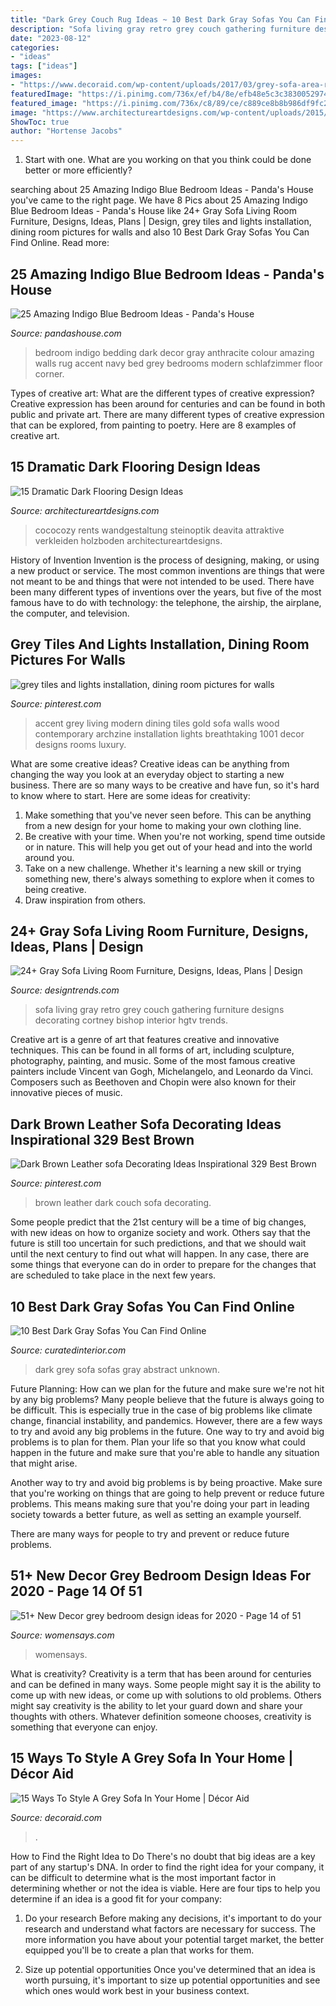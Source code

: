 ```yaml
---
title: "Dark Grey Couch Rug Ideas ~ 10 Best Dark Gray Sofas You Can Find Online"
description: "Sofa living gray retro grey couch gathering furniture designs decorating cortney bishop interior hgtv trends"
date: "2023-08-12"
categories:
- "ideas"
tags: ["ideas"]
images:
- "https://www.decoraid.com/wp-content/uploads/2017/03/grey-sofa-area-rug.jpg"
featuredImage: "https://i.pinimg.com/736x/ef/b4/8e/efb48e5c3c3830052974b032aadae422.jpg"
featured_image: "https://i.pinimg.com/736x/c8/89/ce/c889ce8b8b986df9fc2425aaac2e9328.jpg"
image: "https://www.architectureartdesigns.com/wp-content/uploads/2015/03/26.jpg"
ShowToc: true
author: "Hortense Jacobs"
---
```



1. Start with one. What are you working on that you think could be done better or more efficiently?

	

		
searching about 25 Amazing Indigo Blue Bedroom Ideas - Panda&#039;s House you've came to the right page. We have 8 Pics about 25 Amazing Indigo Blue Bedroom Ideas - Panda&#039;s House like 24+ Gray Sofa Living Room Furniture, Designs, Ideas, Plans | Design, grey tiles and lights installation, dining room pictures for walls and also 10 Best Dark Gray Sofas You Can Find Online. Read more:
		
    
## 25 Amazing Indigo Blue Bedroom Ideas - Panda&#039;s House

<img loading=lazy src="http://www.pandashouse.com/wp-content/uploads/2015/12/indigo-and-white-bedroom-1-533x800.jpg?c8cd4e" onerror="this.onerror=null;this.src='https://tse4.mm.bing.net/th?id=OIP.iCbUQjwQ-0pRKLUffyU3jQHaLH&amp;pid=15.1';" alt="25 Amazing Indigo Blue Bedroom Ideas - Panda&#039;s House">

_Source: pandashouse.com_

>bedroom indigo bedding dark decor gray anthracite colour amazing walls rug accent navy bed grey bedrooms modern schlafzimmer floor corner. 

	

Types of creative art: What are the different types of creative expression?
Creative expression has been around for centuries and can be found in both public and private art. There are many different types of creative expression that can be explored, from painting to poetry. Here are 8 examples of creative art.

    
## 15 Dramatic Dark Flooring Design Ideas

<img loading=lazy src="https://www.architectureartdesigns.com/wp-content/uploads/2015/03/26.jpg" onerror="this.onerror=null;this.src='https://tse4.mm.bing.net/th?id=OIP.GDXKbpNvBrJywOJYTqmVaQHaFj&amp;pid=15.1';" alt="15 Dramatic Dark Flooring Design Ideas">

_Source: architectureartdesigns.com_

>cococozy rents wandgestaltung steinoptik deavita attraktive verkleiden holzboden architectureartdesigns. 

	

History of Invention
Invention is the process of designing, making, or using a new product or service. The most common inventions are things that were not meant to be and things that were not intended to be used. There have been many different types of inventions over the years, but five of the most famous have to do with technology: the telephone, the airship, the airplane, the computer, and television.

    
## Grey Tiles And Lights Installation, Dining Room Pictures For Walls

<img loading=lazy src="https://i.pinimg.com/736x/c8/89/ce/c889ce8b8b986df9fc2425aaac2e9328.jpg" onerror="this.onerror=null;this.src='https://tse2.mm.bing.net/th?id=OIP.qYMu82VLEbs9PNtOScKuXgHaJC&amp;pid=15.1';" alt="grey tiles and lights installation, dining room pictures for walls">

_Source: pinterest.com_

>accent grey living modern dining tiles gold sofa walls wood contemporary archzine installation lights breathtaking 1001 decor designs rooms luxury. 

	

What are some creative ideas?
Creative ideas can be anything from changing the way you look at an everyday object to starting a new business. There are so many ways to be creative and have fun, so it's hard to know where to start. Here are some ideas for creativity: 
1. Make something that you've never seen before. This can be anything from a new design for your home to making your own clothing line. 
2. Be creative with your time. When you're not working, spend time outside or in nature. This will help you get out of your head and into the world around you. 
3. Take on a new challenge. Whether it's learning a new skill or trying something new, there's always something to explore when it comes to being creative. 
4. Draw inspiration from others.

    
## 24+ Gray Sofa Living Room Furniture, Designs, Ideas, Plans | Design

<img loading=lazy src="https://images.designtrends.com/wp-content/uploads/2016/03/03053545/Living-Room-With-Retro-Grey-Sofa.jpeg" onerror="this.onerror=null;this.src='https://tse1.mm.bing.net/th?id=OIP.CWJlAmTk811OUhNNSduv7gHaLH&amp;pid=15.1';" alt="24+ Gray Sofa Living Room Furniture, Designs, Ideas, Plans | Design">

_Source: designtrends.com_

>sofa living gray retro grey couch gathering furniture designs decorating cortney bishop interior hgtv trends. 

	

Creative art is a genre of art that features creative and innovative techniques. This can be found in all forms of art, including sculpture, photography, painting, and music. Some of the most famous creative painters include Vincent van Gogh, Michelangelo, and Leonardo da Vinci. Composers such as Beethoven and Chopin were also known for their innovative pieces of music.

    
## Dark Brown Leather Sofa Decorating Ideas Inspirational 329 Best Brown

<img loading=lazy src="https://i.pinimg.com/736x/ef/b4/8e/efb48e5c3c3830052974b032aadae422.jpg" onerror="this.onerror=null;this.src='https://tse2.mm.bing.net/th?id=OIP.U4GCR2AZDg4F6lKBNXG_KQHaLH&amp;pid=15.1';" alt="Dark Brown Leather sofa Decorating Ideas Inspirational 329 Best Brown">

_Source: pinterest.com_

>brown leather dark couch sofa decorating. 

	

Some people predict that the 21st century will be a time of big changes, with new ideas on how to organize society and work. Others say that the future is still too uncertain for such predictions, and that we should wait until the next century to find out what will happen. In any case, there are some things that everyone can do in order to prepare for the changes that are scheduled to take place in the next few years.

    
## 10 Best Dark Gray Sofas You Can Find Online

<img loading=lazy src="http://curatedinterior.com/wp-content/uploads/2018/03/Dark-grey-sofa-with-abstract-art-and-round-white-coffee-table.jpg" onerror="this.onerror=null;this.src='https://tse2.mm.bing.net/th?id=OIP.5hQXXtwMS6iEp7RGUeSmVgHaJP&amp;pid=15.1';" alt="10 Best Dark Gray Sofas You Can Find Online">

_Source: curatedinterior.com_

>dark grey sofa sofas gray abstract unknown. 

	

Future Planning: How can we plan for the future and make sure we're not hit by any big problems?
Many people believe that the future is always going to be difficult. This is especially true in the case of big problems like climate change, financial instability, and pandemics. However, there are a few ways to try and avoid any big problems in the future. 
One way to try and avoid big problems is to plan for them. Plan your life so that you know what could happen in the future and make sure that you're able to handle any situation that might arise. 

Another way to try and avoid big problems is by being proactive. Make sure that you're working on things that are going to help prevent or reduce future problems. This means making sure that you're doing your part in leading society towards a better future, as well as setting an example yourself. 

There are many ways for people to try and prevent or reduce future problems.

    
## 51+ New Decor Grey Bedroom Design Ideas For 2020 - Page 14 Of 51

<img loading=lazy src="https://www.womensays.com/wp-content/uploads/2020/03/New-Decor-grey-bedroom-design-ideas-for-2020-12.jpg" onerror="this.onerror=null;this.src='https://tse3.mm.bing.net/th?id=OIP.iQBUMD9OXkDZiz7JnNIo9gHaLH&amp;pid=15.1';" alt="51+ New Decor grey bedroom design ideas for 2020 - Page 14 of 51">

_Source: womensays.com_

>womensays. 

	

What is creativity?
Creativity is a term that has been around for centuries and can be defined in many ways. Some people might say it is the ability to come up with new ideas, or come up with solutions to old problems. Others might say creativity is the ability to let your guard down and share your thoughts with others. Whatever definition someone chooses, creativity is something that everyone can enjoy.

    
## 15 Ways To Style A Grey Sofa In Your Home | Décor Aid

<img loading=lazy src="https://www.decoraid.com/wp-content/uploads/2017/03/grey-sofa-area-rug.jpg" onerror="this.onerror=null;this.src='https://tse3.mm.bing.net/th?id=OIP.b7lHIsFX93nel7MFWzRCQwHaE8&amp;pid=15.1';" alt="15 Ways To Style A Grey Sofa In Your Home | Décor Aid">

_Source: decoraid.com_

>. 

	

How to Find the Right Idea to Do
There's no doubt that big ideas are a key part of any startup's DNA. In order to find the right idea for your company, it can be difficult to determine what is the most important factor in determining whether or not the idea is viable. Here are four tips to help you determine if an idea is a good fit for your company:
1. Do your research
 Before making any decisions, it's important to do your research and understand what factors are necessary for success. The more information you have about your potential target market, the better equipped you'll be to create a plan that works for them.

2. Size up potential opportunities
Once you've determined that an idea is worth pursuing, it's important to size up potential opportunities and see which ones would work best in your business context.

